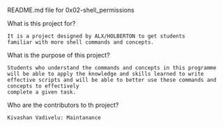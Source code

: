 README.md file for 0x02-shell_permissions

What is this project for?

	It is a project designed by ALX/HOLBERTON to get students
	familiar with more shell commands and concepts.

What is the purpose of this project?

	Students who understand the commands and concepts in this programme 
	will be able to apply the knowledge and skills learned to write
	effective scripts and will be able to better use these commands and concepts to effectively
	complete a given task.

Who are the contributors to th project?

	Kivashan Vadivelu: Maintanance
